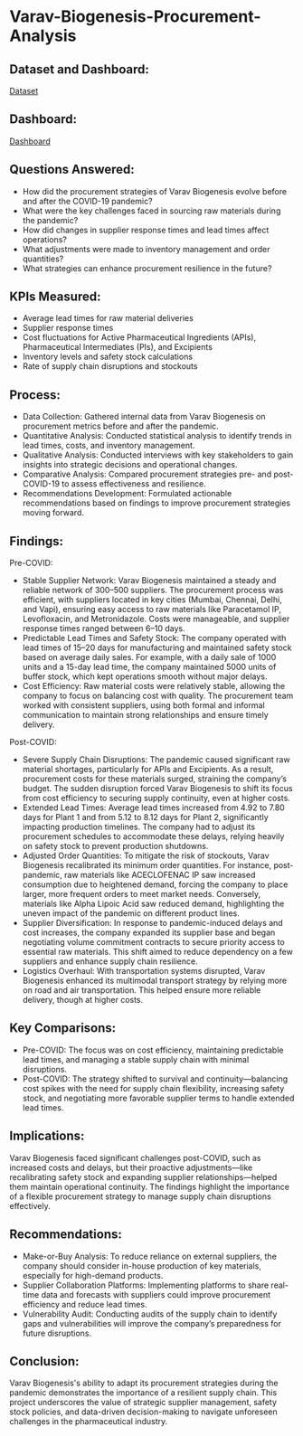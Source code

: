 # Varav-Biogenesis-Procurement-Analysis

## Dataset and Dashboard:
<a href="https://github.com/Shanvisatti/Procurement-Dashboard-/blob/main/Dashboard%20.xlsx">Dataset</a>

## Dashboard:
<a href="https://github.com/Shanvisatti/Procurement-Dashboard-/blob/main/Dashboard%20ss.png">Dashboard</a>

## Questions Answered:
- How did the procurement strategies of Varav Biogenesis evolve before and after the COVID-19 pandemic?
- What were the key challenges faced in sourcing raw materials during the pandemic?
- How did changes in supplier response times and lead times affect operations?
- What adjustments were made to inventory management and order quantities?
- What strategies can enhance procurement resilience in the future?

## KPIs Measured:
- Average lead times for raw material deliveries
- Supplier response times
- Cost fluctuations for Active Pharmaceutical Ingredients (APIs), Pharmaceutical Intermediates (PIs), and Excipients
- Inventory levels and safety stock calculations
- Rate of supply chain disruptions and stockouts

## Process:
- Data Collection: Gathered internal data from Varav Biogenesis on procurement metrics before and after the pandemic.
- Quantitative Analysis: Conducted statistical analysis to identify trends in lead times, costs, and inventory management.
- Qualitative Analysis: Conducted interviews with key stakeholders to gain insights into strategic decisions and operational changes.
- Comparative Analysis: Compared procurement strategies pre- and post-COVID-19 to assess effectiveness and resilience.
- Recommendations Development: Formulated actionable recommendations based on findings to improve procurement strategies moving forward.

## Findings:

Pre-COVID:
- Stable Supplier Network: Varav Biogenesis maintained a steady and reliable network of 300–500 suppliers. The procurement process was efficient, with suppliers located in key cities (Mumbai, Chennai, Delhi, and Vapi), ensuring easy access to raw materials like Paracetamol IP, Levofloxacin, and Metronidazole. Costs were manageable, and supplier response times ranged between 6–10 days.
- Predictable Lead Times and Safety Stock: The company operated with lead times of 15–20 days for manufacturing and maintained safety stock based on average daily sales. For example, with a daily sale of 1000 units and a 15-day lead time, the company maintained 5000 units of buffer stock, which kept operations smooth without major delays.
- Cost Efficiency: Raw material costs were relatively stable, allowing the company to focus on balancing cost with quality. The procurement team worked with consistent suppliers, using both formal and informal communication to maintain strong relationships and ensure timely delivery.

Post-COVID:
- Severe Supply Chain Disruptions: The pandemic caused significant raw material shortages, particularly for APIs and Excipients. As a result, procurement costs for these materials surged, straining the company’s budget. The sudden disruption forced Varav Biogenesis to shift its focus from cost efficiency to securing supply continuity, even at higher costs.
- Extended Lead Times: Average lead times increased from 4.92 to 7.80 days for Plant 1 and from 5.12 to 8.12 days for Plant 2, significantly impacting production timelines. The company had to adjust its procurement schedules to accommodate these delays, relying heavily on safety stock to prevent production shutdowns.
- Adjusted Order Quantities: To mitigate the risk of stockouts, Varav Biogenesis recalibrated its minimum order quantities. For instance, post-pandemic, raw materials like ACECLOFENAC IP saw increased consumption due to heightened demand, forcing the company to place larger, more frequent orders to meet market needs. Conversely, materials like Alpha Lipoic Acid saw reduced demand, highlighting the uneven impact of the pandemic on different product lines.
- Supplier Diversification: In response to pandemic-induced delays and cost increases, the company expanded its supplier base and began negotiating volume commitment contracts to secure priority access to essential raw materials. This shift aimed to reduce dependency on a few suppliers and enhance supply chain resilience.
- Logistics Overhaul: With transportation systems disrupted, Varav Biogenesis enhanced its multimodal transport strategy by relying more on road and air transportation. This helped ensure more reliable delivery, though at higher costs.

## Key Comparisons:

- Pre-COVID: The focus was on cost efficiency, maintaining predictable lead times, and managing a stable supply chain with minimal disruptions.
- Post-COVID: The strategy shifted to survival and continuity—balancing cost spikes with the need for supply chain flexibility, increasing safety stock, and negotiating more favorable supplier terms to handle extended lead times.

## Implications:
Varav Biogenesis faced significant challenges post-COVID, such as increased costs and delays, but their proactive adjustments—like recalibrating safety stock and expanding supplier relationships—helped them maintain operational continuity. The findings highlight the importance of a flexible procurement strategy to manage supply chain disruptions effectively.

## Recommendations:
- Make-or-Buy Analysis: To reduce reliance on external suppliers, the company should consider in-house production of key materials, especially for high-demand products.
- Supplier Collaboration Platforms: Implementing platforms to share real-time data and forecasts with suppliers could improve procurement efficiency and reduce lead times.
- Vulnerability Audit: Conducting audits of the supply chain to identify gaps and vulnerabilities will improve the company’s preparedness for future disruptions.

## Conclusion:
Varav Biogenesis's ability to adapt its procurement strategies during the pandemic demonstrates the importance of a resilient supply chain. This project underscores the value of strategic supplier management, safety stock policies, and data-driven decision-making to navigate unforeseen challenges in the pharmaceutical industry.

